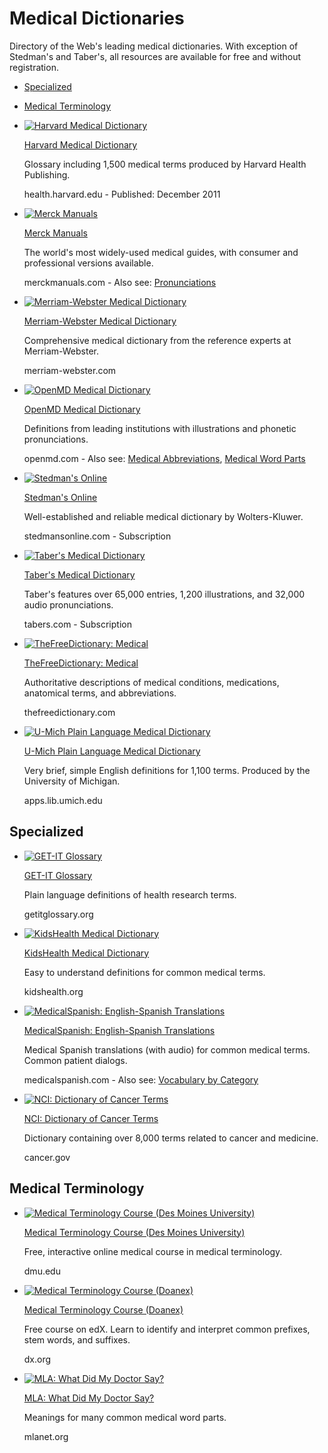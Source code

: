 
# Medical Dictionaries

Directory of the Web's leading medical dictionaries. With exception of Stedman's and Taber's, all resources are available for free and without registration.

- [Specialized](https://openmd.com/dictionary/medical-dictionaries#medical-dictionaries-specialized)
- [Medical Terminology](https://openmd.com/dictionary/medical-dictionaries#medical-dictionaries-medical-terminology)

- [![Harvard Medical Dictionary](https://openmd.com/data/logos/harvard.png)](https://www.health.harvard.edu/a-through-c)
    
    [Harvard Medical Dictionary](https://www.health.harvard.edu/a-through-c)
    
    Glossary including 1,500 medical terms produced by Harvard Health Publishing.
    
    health.harvard.edu - Published: December 2011
    
- [![Merck Manuals](https://openmd.com/data/logos/merckmanuals.png)](https://www.merckmanuals.com/)
    
    [Merck Manuals](https://www.merckmanuals.com/)
    
    The world's most widely-used medical guides, with consumer and professional versions available.
    
    merckmanuals.com - Also see: [Pronunciations](https://www.merckmanuals.com/home/pronunciations)
    
- [![Merriam-Webster Medical Dictionary](https://openmd.com/data/logos/merriamwebster.png)](https://www.merriam-webster.com/medical)
    
    [Merriam-Webster Medical Dictionary](https://www.merriam-webster.com/medical)
    
    Comprehensive medical dictionary from the reference experts at Merriam-Webster.
    
    merriam-webster.com
    
- [![OpenMD Medical Dictionary](https://openmd.com/data/logos/openmd.png)](https://openmd.com/dictionary/)
    
    [OpenMD Medical Dictionary](https://openmd.com/dictionary/)
    
    Definitions from leading institutions with illustrations and phonetic pronunciations.
    
    openmd.com - Also see: [Medical Abbreviations](https://openmd.com/dictionary/medical-abbreviations), [Medical Word Parts](https://openmd.com/dictionary/medical-word-parts)
    
- [![Stedman's Online](https://openmd.com/data/logos/stedmans.png)](https://stedmansonline.com/)
    
    [Stedman's Online](https://stedmansonline.com/)
    
    Well-established and reliable medical dictionary by Wolters-Kluwer.
    
    stedmansonline.com - Subscription
    
- [![Taber's Medical Dictionary](https://openmd.com/data/logos/fadavis.png)](https://www.tabers.com/tabersonline)
    
    [Taber's Medical Dictionary](https://www.tabers.com/tabersonline)
    
    Taber's features over 65,000 entries, 1,200 illustrations, and 32,000 audio pronunciations.
    
    tabers.com - Subscription
    
- [![TheFreeDictionary: Medical](https://openmd.com/data/logos/thefreedict.png)](https://medical-dictionary.thefreedictionary.com/)
    
    [TheFreeDictionary: Medical](https://medical-dictionary.thefreedictionary.com/)
    
    Authoritative descriptions of medical conditions, medications, anatomical terms, and abbreviations.
    
    thefreedictionary.com
    
- [![U-Mich Plain Language Medical Dictionary](https://openmd.com/data/logos/umich.png)](https://apps.lib.umich.edu/medical-dictionary/)
    
    [U-Mich Plain Language Medical Dictionary](https://apps.lib.umich.edu/medical-dictionary/)
    
    Very brief, simple English definitions for 1,100 terms. Produced by the University of Michigan.
    
    apps.lib.umich.edu
    

## Specialized

- [![GET-IT Glossary](https://openmd.com/data/logos/getit.png)](https://getitglossary.org/)
    
    [GET-IT Glossary](https://getitglossary.org/)
    
    Plain language definitions of health research terms.
    
    getitglossary.org
    
- [![KidsHealth Medical Dictionary](https://openmd.com/data/logos/kidshealth.png)](https://kidshealth.org/en/kids/word/)
    
    [KidsHealth Medical Dictionary](https://kidshealth.org/en/kids/word/)
    
    Easy to understand definitions for common medical terms.
    
    kidshealth.org
    
- [![MedicalSpanish: English-Spanish Translations](https://openmd.com/data/logos/medspan.png)](https://www.medicalspanish.com/dictionary/english-spanish.html)
    
    [MedicalSpanish: English-Spanish Translations](https://www.medicalspanish.com/dictionary/english-spanish.html)
    
    Medical Spanish translations (with audio) for common medical terms. Common patient dialogs.
    
    medicalspanish.com - Also see: [Vocabulary by Category](https://www.medicalspanish.com/medical-vocabulary.html)
    
- [![NCI: Dictionary of Cancer Terms](https://openmd.com/data/logos/nci.png)](https://www.cancer.gov/publications/dictionaries/cancer-terms)
    
    [NCI: Dictionary of Cancer Terms](https://www.cancer.gov/publications/dictionaries/cancer-terms)
    
    Dictionary containing over 8,000 terms related to cancer and medicine.
    
    cancer.gov
    

## Medical Terminology

- [![Medical Terminology Course (Des Moines University)](https://openmd.com/data/logos/desmoines.png)](https://www.dmu.edu/medterms/)
    
    [Medical Terminology Course (Des Moines University)](https://www.dmu.edu/medterms/)
    
    Free, interactive online medical course in medical terminology.
    
    dmu.edu
    
- [![Medical Terminology Course (Doanex)](https://openmd.com/data/logos/edx.png)](https://www.edx.org/course/medical-terminology)
    
    [Medical Terminology Course (Doanex)](https://www.edx.org/course/medical-terminology)
    
    Free course on edX. Learn to identify and interpret common prefixes, stem words, and suffixes.
    
    dx.org
    
- [![MLA: What Did My Doctor Say?](https://openmd.com/data/logos/mla.png)](https://www.mlanet.org/p/cm/ld/fid=580)
    
    [MLA: What Did My Doctor Say?](https://www.mlanet.org/p/cm/ld/fid=580)
    
    Meanings for many common medical word parts.
    
    mlanet.org